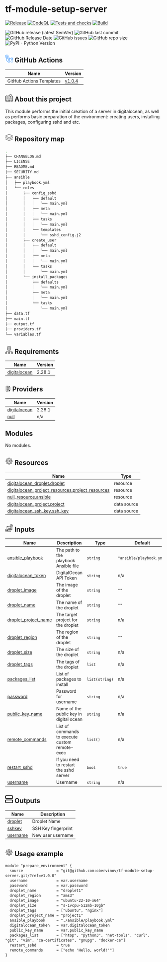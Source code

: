 # tf-module-setup-server
[![Release](https://github.com/obervinov/tf-module-setup-server/actions/workflows/release.yml/badge.svg)](https://github.com/obervinov/tf-module-setup-server/actions/workflows/release.yml)
[![CodeQL](https://github.com/obervinov/tf-module-setup-server/actions/workflows/github-code-scanning/codeql/badge.svg)](https://github.com/obervinov/tf-module-setup-server/actions/workflows/github-code-scanning/codeql)
[![Tests and checks](https://github.com/obervinov/tf-module-setup-server/actions/workflows/tests.yml/badge.svg?branch=main&event=pull_request)](https://github.com/obervinov/tf-module-setup-server/actions/workflows/tests.yml)
[![Build](https://github.com/obervinov/tf-module-setup-server/actions/workflows/build.yml/badge.svg?branch=main&event=pull_request)](https://github.com/obervinov/tf-module-setup-server/actions/workflows/build.yml)

![GitHub release (latest SemVer)](https://img.shields.io/github/v/release/obervinov/tf-module-setup-server?style=for-the-badge)
![GitHub last commit](https://img.shields.io/github/last-commit/obervinov/tf-module-setup-server?style=for-the-badge)
![GitHub Release Date](https://img.shields.io/github/release-date/obervinov/tf-module-setup-server?style=for-the-badge)
![GitHub issues](https://img.shields.io/github/issues/obervinov/tf-module-setup-server?style=for-the-badge)
![GitHub repo size](https://img.shields.io/github/repo-size/obervinov/tf-module-setup-server?style=for-the-badge)
![PyPI - Python Version](https://img.shields.io/pypi/pyversions/instaloader?style=for-the-badge)


## <img src="https://github.com/obervinov/_templates/blob/main/icons/github-actions.png" width="25" title="github-actions"> GitHub Actions
| Name  | Version |
| ------------------------ | ----------- |
| GitHub Actions Templates | [v1.0.4](https://github.com/obervinov/_templates/tree/v1.0.4) |


## <img src="https://github.com/obervinov/_templates/blob/main/icons/book.png" width="25" title="about"> About this project
This module performs the initial creation of a server in digitalocean, as well as performs basic preparation of the environment: creating users, installing packages, configuring sshd and etc.

## <img src="https://github.com/obervinov/_templates/blob/main/icons/stack.png" width="25" title="stack"> Repository map
```sh
.
├── CHANGELOG.md
├── LICENSE
├── README.md
├── SECURITY.md
├── ansible
│   ├── playbook.yml
│   └── roles
│       ├── config_sshd
│       │   ├── default
│       │   │   └── main.yml
│       │   ├── meta
│       │   │   └── main.yml
│       │   ├── tasks
│       │   │   └── main.yml
│       │   └── templates
│       │       └── sshd_config.j2
│       ├── create_user
│       │   ├── default
│       │   │   └── main.yml
│       │   ├── meta
│       │   │   └── main.yml
│       │   └── tasks
│       │       └── main.yml
│       └── install_packages
│           ├── defaults
│           │   └── main.yml
│           ├── meta
│           │   └── main.yml
│           └── tasks
│               └── main.yml
├── data.tf
├── main.tf
├── output.tf
├── providers.tf
└── variables.tf
```

## <img src="https://github.com/obervinov/_templates/blob/main/icons/requirements.png" width="25" title="requirements"> Requirements
| Name | Version |
|------|---------|
| <a name="requirement_digitalocean"></a> [digitalocean](#requirement\_digitalocean) | 2.28.1 |

## <img src="https://github.com/obervinov/_templates/blob/main/icons/file.png" width="18" title="porviders"> Providers

| Name | Version |
|------|---------|
| <a name="provider_digitalocean"></a> [digitalocean](#provider\_digitalocean) | 2.28.1 |
| <a name="provider_null"></a> [null](#provider\_null) | n/a |

## Modules

No modules.

## <img src="https://github.com/obervinov/_templates/blob/main/icons/config.png" width="25" title="resources">  Resources

| Name | Type |
|------|------|
| [digitalocean_droplet.droplet](https://registry.terraform.io/providers/digitalocean/digitalocean/2.28.1/docs/resources/droplet) | resource |
| [digitalocean_project_resources.project_resources](https://registry.terraform.io/providers/digitalocean/digitalocean/2.28.1/docs/resources/project_resources) | resource |
| [null_resource.ansible](https://registry.terraform.io/providers/hashicorp/null/latest/docs/resources/resource) | resource |
| [digitalocean_project.project](https://registry.terraform.io/providers/digitalocean/digitalocean/2.28.1/docs/data-sources/project) | data source |
| [digitalocean_ssh_key.ssh_key](https://registry.terraform.io/providers/digitalocean/digitalocean/2.28.1/docs/data-sources/ssh_key) | data source |

## <img src="https://github.com/obervinov/_templates/blob/main/icons/build.png" width="25" title="inputs"> Inputs

| Name | Description | Type | Default | Required |
|------|-------------|------|---------|:--------:|
| <a name="input_ansible_playbook"></a> [ansible\_playbook](#input\_ansible\_playbook) | The path to the playbook Ansible file | `string` | `"ansible/playbook.yml"` | no |
| <a name="input_digitalocean_token"></a> [digitalocean\_token](#input\_digitalocean\_token) | DigitalOcean API Token | `string` | n/a | yes |
| <a name="input_droplet_image"></a> [droplet\_image](#input\_droplet\_image) | The image of the droplet | `string` | `""` | no |
| <a name="input_droplet_name"></a> [droplet\_name](#input\_droplet\_name) | The name of the droplet | `string` | `""` | no |
| <a name="input_droplet_project_name"></a> [droplet\_project\_name](#input\_droplet\_project\_name) | The target project for the droplet | `string` | n/a | yes |
| <a name="input_droplet_region"></a> [droplet\_region](#input\_droplet\_region) | The region of the droplet | `string` | `""` | no |
| <a name="input_droplet_size"></a> [droplet\_size](#input\_droplet\_size) | The size of the droplet | `string` | n/a | yes |
| <a name="input_droplet_tags"></a> [droplet\_tags](#input\_droplet\_tags) | The tags of the droplet | `list` | n/a | yes |
| <a name="input_packages_list"></a> [packages\_list](#input\_packages\_list) | List of packages to install | `list(string)` | n/a | yes |
| <a name="input_password"></a> [password](#input\_password) | Password for username | `string` | n/a | yes |
| <a name="input_public_key_name"></a> [public\_key\_name](#input\_public\_key\_name) | Name of the public key in digital ocean | `string` | n/a | yes |
| <a name="input_remote_commands"></a> [remote\_commands](#input\_remote\_commands) | List of commands to execute custom remote-exec | `list()` | n/a | yes |
| <a name="input_restart_sshd"></a> [restart\_sshd](#input\_restart\_sshd) | If you need to restart the sshd server | `bool` | `true` | no |
| <a name="input_username"></a> [username](#input\_username) | Username | `string` | n/a | yes |

## <img src="https://github.com/obervinov/_templates/blob/main/icons/stack2.png" width="25" title="outputs"> Outputs

| Name | Description |
|------|-------------|
| <a name="output_droplet"></a> [droplet](#output\_droplet) | Droplet Name |
| <a name="output_sshkey"></a> [sshkey](#output\_sshkey) | SSH Key fingerprint |
| <a name="output_username"></a> [username](#output\_username) | New user username |

## <img src="https://github.com/obervinov/_templates/blob/main/icons/config.png" width="25" title="usage"> Usage example
```hcl
module "prepare_environment" {
  source               = "git@github.com:obervinov/tf-module-setup-server.git/?ref=v1.0.0"
  username             = var.username
  password             = var.password
  droplet_name         = "droplet1"
  droplet_region       = "ams3"
  droplet_image        = "ubuntu-22-10-x64"
  droplet_size         = "s-1vcpu-512mb-10gb"
  droplet_tags         = ["ubuntu", "nginx"]
  droplet_project_name = "project1"
  ansible_playbook     = "./ansible/playbook.yml"
  digitalocean_token   = var.digitalocean_token
  public_key_name      = var.public_key_name
  packages_list        = ["htop", "python3", "net-tools", "curl", "git", "vim", "ca-certificates", "gnupg", "docker-ce"]
  restart_sshd         = true
  remote_commands      = ["echo 'Hello, world!'"]
}
```
